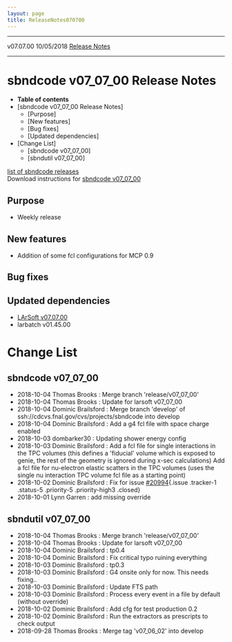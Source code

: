 ```yaml
---
layout: page
title: ReleaseNotes070700
---
```


  ----------- ------------ -- -- ------------------------------------------------------
  v07.07.00   10/05/2018         [Release Notes](ReleaseNotes070700.html)
  ----------- ------------ -- -- ------------------------------------------------------



sbndcode v07\_07\_00 Release Notes
======================================================================================

-   **Table of contents**
-   [sbndcode v07\_07\_00 Release
    Notes]
    -   [Purpose]
    -   [New features]
    -   [Bug fixes]
    -   [Updated dependencies]
-   [Change List]
    -   [sbndcode v07\_07\_00]
    -   [sbndutil v07\_07\_00]

[list of sbndcode
releases](List_of_SBND_code_releases.html)\
Download instructions for [sbndcode
v07\_07\_00](http://scisoft.fnal.gov/scisoft/bundles/sbnd/v07_07_00/sbndcode-v07_07_00.html)



Purpose
----------------------------------

-   Weekly release



New features
--------------------------------------------

-   Addition of some fcl configurations for MCP 0.9



Bug fixes
--------------------------------------



Updated dependencies
------------------------------------------------------------

-   [LArSoft
    v07.07.00](https://cdcvs.fnal.gov/redmine/projects/larsoft/wiki/ReleaseNotes070700)
-   larbatch v01.45.00



Change List
==========================================



sbndcode v07\_07\_00
----------------------------------------------------------

-   2018-10-04 Thomas Brooks : Merge branch \'release/v07\_07\_00\'
-   2018-10-04 Thomas Brooks : Update for larsoft v07\_07\_00
-   2018-10-04 Dominic Brailsford : Merge branch \'develop\' of
    ssh://cdcvs.fnal.gov/cvs/projects/sbndcode into develop
-   2018-10-04 Dominic Brailsford : Add a g4 fcl file with space charge
    enabled
-   2018-10-03 dombarker30 : Updating shower energy config
-   2018-10-03 Dominic Brailsford : Add a fcl file for single
    interactions in the TPC volumes (this defines a \'fiducial\' volume
    which is exposed to genie, the rest of the geometry is ignored
    during x-sec calculations) Add a fcl file for nu-electron elastic
    scatters in the TPC volumes (uses the single nu interaction TPC
    volume fcl file as a starting point)
-   2018-10-02 Dominic Brailsford : Fix for issue
    [\#20994](/redmine/issues/20994 "Bug: prodsingle_mu_bnblike.fcl (and possibly other fcls) use an outdated hack to ensure the correct th... (Closed)"){.issue
    .tracker-1 .status-5 .priority-5 .priority-high3 .closed}
-   2018-10-01 Lynn Garren : add missing override



sbndutil v07\_07\_00
----------------------------------------------------------

-   2018-10-04 Thomas Brooks : Merge branch \'release/v07\_07\_00\'
-   2018-10-04 Thomas Brooks : Update for larsoft v07\_07\_00
-   2018-10-04 Dominic Brailsford : tp0.4
-   2018-10-04 Dominic Brailsford : Fix critical typo ruining everything
-   2018-10-03 Dominic Brailsford : tp0.3
-   2018-10-03 Dominic Brailsford : G4 onsite only for now. This needs
    fixing..
-   2018-10-03 Dominic Brailsford : Update FTS path
-   2018-10-03 Dominic Brailsford : Process every event in a file by
    default (without override)
-   2018-10-02 Dominic Brailsford : Add cfg for test production 0.2
-   2018-10-02 Dominic Brailsford : Run the extractors as prescripts to
    check output
-   2018-09-28 Thomas Brooks : Merge tag \'v07\_06\_02\' into develop
